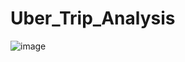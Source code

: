 # Uber_Trip_Analysis
![image]([https://www.fonearena.com/blog/389018/uber-airport-friendly-features-india.html](https://github.com/mayankgondia1027/Uber_Trip_Analysis/blob/main/Uber-India-image.jpg?raw=true))
